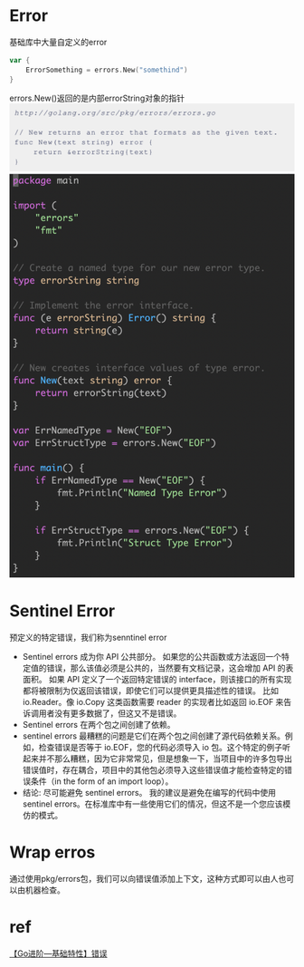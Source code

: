 # Error
基础库中大量自定义的error
```go
var {
	ErrorSomething = errors.New("somethind")
}
```
errors.New()返回的是内部errorString对象的指针
![](_doc/1.png)
![](_doc/2.png)
# Sentinel Error
预定义的特定错误，我们称为senntinel error
- Sentinel errors 成为你 API 公共部分。
如果您的公共函数或方法返回一个特定值的错误，那么该值必须是公共的，当然要有文档记录，这会增加 API 的表面积。
如果 API 定义了一个返回特定错误的 interface，则该接口的所有实现都将被限制为仅返回该错误，即使它们可以提供更具描述性的错误。
比如 io.Reader。像 io.Copy 这类函数需要 reader 的实现者比如返回 io.EOF 来告诉调用者没有更多数据了，但这又不是错误。
- Sentinel errors 在两个包之间创建了依赖。
- sentinel errors 最糟糕的问题是它们在两个包之间创建了源代码依赖关系。例如，检查错误是否等于 io.EOF，您的代码必须导入 io 包。这个特定的例子听起来并不那么糟糕，因为它非常常见，但是想象一下，当项目中的许多包导出错误值时，存在耦合，项目中的其他包必须导入这些错误值才能检查特定的错误条件（in the form of an import loop）。
- 结论: 尽可能避免 sentinel errors。
我的建议是避免在编写的代码中使用 sentinel errors。在标准库中有一些使用它们的情况，但这不是一个您应该模仿的模式。

# Wrap erros
通过使用pkg/errors包，我们可以向错误值添加上下文，这种方式即可以由人也可以由机器检查。

# ref
[【Go进阶—基础特性】错误](https://segmentfault.com/a/1190000041658072)

